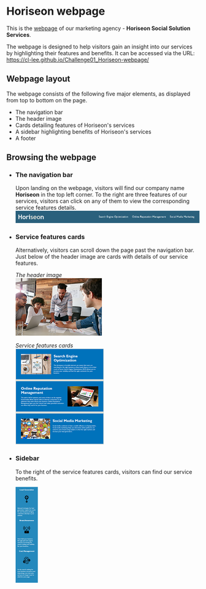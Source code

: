 # Horiseon webpage

This is the [webpage](https://cl-lee.github.io/Challenge01_Horiseon-webpage/) of our marketing agency - **Horiseon Social Solution Services**. <br>

The webpage is designed to help visitors gain an insight into our services by highlighting their features and benefits. It can be accessed via the URL: https://cl-lee.github.io/Challenge01_Horiseon-webpage/

## Webpage layout

The webpage consists of the following five major elements, as displayed from top to bottom on the page.
* The navigation bar
* The header image
* Cards detailing features of Horiseon's services
* A sidebar highlighting benefits of Horiseon's services
* A footer

## Browsing the webpage

* ### The navigation bar

  Upon landing on the webpage, visitors will find our company name **Horiseon** in the top left corner. To the right are three features of our services, visitors can click on any of them to view the corresponding service features details.  
    ![The navigation bar of the Horiseon webpage](./assets/README/navigation-bar.png)  


* ### Service features cards

  Alternatively, visitors can scroll down the page past the navigation bar. Just below of the header image are cards with details of our service features.  

  *The header image*  
  ![The header image](./assets/README/digital-marketing-meeting.png)  
    
  *Service features cards*  
  ![Cards detailing our service features](./assets/README/service-feature-cards.png)

* ### Sidebar
  
  To the right of the service features cards, visitors can find our service benefits.

  ![Service benefits](./assets/README/service-benefits.png)  